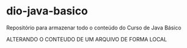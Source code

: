 # dio-java-basico
Repositório para armazenar todo o conteúdo do Curso de Java Básico

ALTERANDO O CONTEUDO DE UM ARQUIVO DE FORMA LOCAL   
